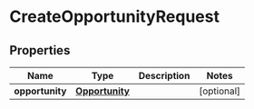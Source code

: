 

# CreateOpportunityRequest


## Properties

| Name | Type | Description | Notes |
|------------ | ------------- | ------------- | -------------|
|**opportunity** | [**Opportunity**](Opportunity.md) |  |  [optional] |



